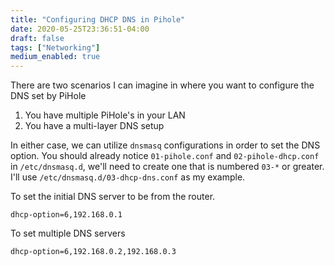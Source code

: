 ```yaml
---
title: "Configuring DHCP DNS in Pihole"
date: 2020-05-25T23:36:51-04:00
draft: false
tags: ["Networking"]
medium_enabled: true
---
```


There are two scenarios I can imagine in where you want to configure the DNS set by PiHole

1. You have multiple PiHole's in your LAN
2. You have a multi-layer DNS setup

In either case, we can utilize `dnsmasq` configurations in order to set the DNS option.  You should already notice `01-pihole.conf` and `02-pihole-dhcp.conf` in `/etc/dnsmasq.d`, we'll need to create one that is numbered `03-*` or greater. I'll use `/etc/dnsmasq.d/03-dhcp-dns.conf` as my example.

To set the initial DNS server to be from the router.

```
dhcp-option=6,192.168.0.1
```

To set multiple DNS servers

```
dhcp-option=6,192.168.0.2,192.168.0.3
```

